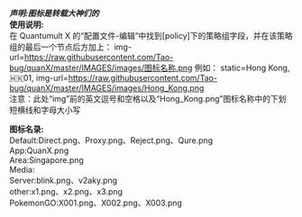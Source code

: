 ***声明:图标是转载大神们的***
<br/>
**使用说明:**<br/>
在 Quantumult X 的“配置文件-编辑”中找到[policy]下的策略组字段，并在该策略组的最后一个节点后方加上：
img-url=https://raw.githubusercontent.com/Tao-bug/quanX/master/IMAGES/images/图标名称.png
例如：
static=Hong Kong, 🇭🇰01, img-url=https://raw.githubusercontent.com/Tao-bug/quanX/master/IMAGES/images/Hong_Kong.png<br/>
注意：此处“img”前的英文逗号和空格以及“Hong_Kong.png”图标名称中的下划短横线和字母大小写
<br/>

**图标名录:**<br/>
Default:Direct.png、Proxy.png、Reject.png、Qure.png<br/>
App:QuanX.png<br/>
Area:Singapore.png<br/>
Media:<br/>
Server:blink.png、v2aky.png<br/>
other:x1.png、x2.png、x3.png<br/>
PokemonGO:X001.png、X002.png、X003.png<br/>
